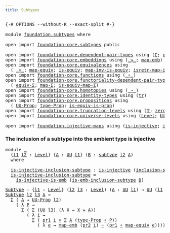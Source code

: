 ```yaml
---
title: Subtypes
---
```


<pre class="Agda"><a id="34" class="Symbol">{-#</a> <a id="38" class="Keyword">OPTIONS</a> <a id="46" class="Pragma">--without-K</a> <a id="58" class="Pragma">--exact-split</a> <a id="72" class="Symbol">#-}</a>

<a id="77" class="Keyword">module</a> <a id="84" href="foundation.subtypes.html" class="Module">foundation.subtypes</a> <a id="104" class="Keyword">where</a>

<a id="111" class="Keyword">open</a> <a id="116" class="Keyword">import</a> <a id="123" href="foundation-core.subtypes.html" class="Module">foundation-core.subtypes</a> <a id="148" class="Keyword">public</a>

<a id="156" class="Keyword">open</a> <a id="161" class="Keyword">import</a> <a id="168" href="foundation-core.dependent-pair-types.html" class="Module">foundation-core.dependent-pair-types</a> <a id="205" class="Keyword">using</a> <a id="211" class="Symbol">(</a><a id="212" href="foundation-core.dependent-pair-types.html#515" class="Record">Σ</a><a id="213" class="Symbol">;</a> <a id="215" href="foundation-core.dependent-pair-types.html#605" class="Field">pr1</a><a id="218" class="Symbol">;</a> <a id="220" href="foundation-core.dependent-pair-types.html#617" class="Field">pr2</a><a id="223" class="Symbol">)</a>
<a id="225" class="Keyword">open</a> <a id="230" class="Keyword">import</a> <a id="237" href="foundation-core.embeddings.html" class="Module">foundation-core.embeddings</a> <a id="264" class="Keyword">using</a> <a id="270" class="Symbol">(</a><a id="271" href="foundation-core.embeddings.html#1074" class="Function Operator">_↪_</a><a id="274" class="Symbol">;</a> <a id="276" href="foundation-core.embeddings.html#1217" class="Function">map-emb</a><a id="283" class="Symbol">)</a>
<a id="285" class="Keyword">open</a> <a id="290" class="Keyword">import</a> <a id="297" href="foundation-core.equivalences.html" class="Module">foundation-core.equivalences</a> <a id="326" class="Keyword">using</a>
  <a id="334" class="Symbol">(</a> <a id="336" href="foundation-core.equivalences.html#1621" class="Function Operator">_≃_</a><a id="339" class="Symbol">;</a> <a id="341" href="foundation-core.equivalences.html#1821" class="Function">map-equiv</a><a id="350" class="Symbol">;</a> <a id="352" href="foundation-core.equivalences.html#1556" class="Function">is-equiv</a><a id="360" class="Symbol">;</a> <a id="362" href="foundation-core.equivalences.html#4187" class="Function">map-inv-is-equiv</a><a id="378" class="Symbol">;</a> <a id="380" href="foundation-core.equivalences.html#4395" class="Function">isretr-map-inv-is-equiv</a><a id="403" class="Symbol">)</a>
<a id="405" class="Keyword">open</a> <a id="410" class="Keyword">import</a> <a id="417" href="foundation-core.functions.html" class="Module">foundation-core.functions</a> <a id="443" class="Keyword">using</a> <a id="449" class="Symbol">(</a><a id="450" href="foundation-core.functions.html#420" class="Function Operator">_∘_</a><a id="453" class="Symbol">)</a>
<a id="455" class="Keyword">open</a> <a id="460" class="Keyword">import</a> <a id="467" href="foundation-core.functoriality-dependent-pair-types.html" class="Module">foundation-core.functoriality-dependent-pair-types</a> <a id="518" class="Keyword">using</a>
  <a id="526" class="Symbol">(</a> <a id="528" href="foundation-core.functoriality-dependent-pair-types.html#10884" class="Function">equiv-Σ</a><a id="535" class="Symbol">;</a> <a id="537" href="foundation-core.functoriality-dependent-pair-types.html#2466" class="Function">map-Σ</a><a id="542" class="Symbol">;</a> <a id="544" href="foundation-core.functoriality-dependent-pair-types.html#10456" class="Function">is-equiv-map-Σ</a><a id="558" class="Symbol">)</a>
<a id="560" class="Keyword">open</a> <a id="565" class="Keyword">import</a> <a id="572" href="foundation-core.homotopies.html" class="Module">foundation-core.homotopies</a> <a id="599" class="Keyword">using</a> <a id="605" class="Symbol">(</a><a id="606" href="foundation-core.homotopies.html#1249" class="Function Operator">_~_</a><a id="609" class="Symbol">)</a>
<a id="611" class="Keyword">open</a> <a id="616" class="Keyword">import</a> <a id="623" href="foundation-core.identity-types.html" class="Module">foundation-core.identity-types</a> <a id="654" class="Keyword">using</a> <a id="660" class="Symbol">(</a><a id="661" href="foundation-core.identity-types.html#5702" class="Function">tr</a><a id="663" class="Symbol">)</a>
<a id="665" class="Keyword">open</a> <a id="670" class="Keyword">import</a> <a id="677" href="foundation-core.propositions.html" class="Module">foundation-core.propositions</a> <a id="706" class="Keyword">using</a>
  <a id="714" class="Symbol">(</a> <a id="716" href="foundation-core.propositions.html#1393" class="Function">UU-Prop</a><a id="723" class="Symbol">;</a> <a id="725" href="foundation-core.propositions.html#1495" class="Function">type-Prop</a><a id="734" class="Symbol">;</a> <a id="736" href="foundation-core.propositions.html#3693" class="Function">is-equiv-is-prop</a><a id="752" class="Symbol">)</a>
<a id="754" class="Keyword">open</a> <a id="759" class="Keyword">import</a> <a id="766" href="foundation-core.truncation-levels.html" class="Module">foundation-core.truncation-levels</a> <a id="800" class="Keyword">using</a> <a id="806" class="Symbol">(</a><a id="807" href="foundation-core.truncation-levels.html#395" class="Datatype">𝕋</a><a id="808" class="Symbol">;</a> <a id="810" href="foundation-core.truncation-levels.html#492" class="Function">zero-𝕋</a><a id="816" class="Symbol">)</a>
<a id="818" class="Keyword">open</a> <a id="823" class="Keyword">import</a> <a id="830" href="foundation-core.universe-levels.html" class="Module">foundation-core.universe-levels</a> <a id="862" class="Keyword">using</a> <a id="868" class="Symbol">(</a><a id="869" href="Agda.Primitive.html#597" class="Postulate">Level</a><a id="874" class="Symbol">;</a> <a id="876" href="foundation-core.universe-levels.html#235" class="Primitive">UU</a><a id="878" class="Symbol">;</a> <a id="880" href="Agda.Primitive.html#780" class="Primitive">lsuc</a><a id="884" class="Symbol">;</a> <a id="886" href="Agda.Primitive.html#810" class="Primitive Operator">_⊔_</a><a id="889" class="Symbol">)</a>

<a id="892" class="Keyword">open</a> <a id="897" class="Keyword">import</a> <a id="904" href="foundation.injective-maps.html" class="Module">foundation.injective-maps</a> <a id="930" class="Keyword">using</a> <a id="936" class="Symbol">(</a><a id="937" href="foundation.injective-maps.html#1453" class="Function">is-injective</a><a id="949" class="Symbol">;</a> <a id="951" href="foundation.injective-maps.html#3789" class="Function">is-injective-is-emb</a><a id="970" class="Symbol">)</a>
</pre>
### The inclusion of a subtype into the ambient type is injective

<pre class="Agda"><a id="1052" class="Keyword">module</a> <a id="1059" href="foundation.subtypes.html#1059" class="Module">_</a>
  <a id="1063" class="Symbol">{</a><a id="1064" href="foundation.subtypes.html#1064" class="Bound">l1</a> <a id="1067" href="foundation.subtypes.html#1067" class="Bound">l2</a> <a id="1070" class="Symbol">:</a> <a id="1072" href="Agda.Primitive.html#597" class="Postulate">Level</a><a id="1077" class="Symbol">}</a> <a id="1079" class="Symbol">{</a><a id="1080" href="foundation.subtypes.html#1080" class="Bound">A</a> <a id="1082" class="Symbol">:</a> <a id="1084" href="foundation-core.universe-levels.html#235" class="Primitive">UU</a> <a id="1087" href="foundation.subtypes.html#1064" class="Bound">l1</a><a id="1089" class="Symbol">}</a> <a id="1091" class="Symbol">(</a><a id="1092" href="foundation.subtypes.html#1092" class="Bound">B</a> <a id="1094" class="Symbol">:</a> <a id="1096" href="foundation-core.subtypes.html#2265" class="Function">subtype</a> <a id="1104" href="foundation.subtypes.html#1067" class="Bound">l2</a> <a id="1107" href="foundation.subtypes.html#1080" class="Bound">A</a><a id="1108" class="Symbol">)</a>
  <a id="1112" class="Keyword">where</a>
  
  <a id="1123" href="foundation.subtypes.html#1123" class="Function">is-injective-inclusion-subtype</a> <a id="1154" class="Symbol">:</a> <a id="1156" href="foundation.injective-maps.html#1453" class="Function">is-injective</a> <a id="1169" class="Symbol">(</a><a id="1170" href="foundation-core.subtypes.html#2675" class="Function">inclusion-subtype</a> <a id="1188" href="foundation.subtypes.html#1092" class="Bound">B</a><a id="1189" class="Symbol">)</a>
  <a id="1193" href="foundation.subtypes.html#1123" class="Function">is-injective-inclusion-subtype</a> <a id="1224" class="Symbol">=</a>
    <a id="1230" href="foundation.injective-maps.html#3789" class="Function">is-injective-is-emb</a> <a id="1250" class="Symbol">(</a><a id="1251" href="foundation-core.subtypes.html#3755" class="Function">is-emb-inclusion-subtype</a> <a id="1276" href="foundation.subtypes.html#1092" class="Bound">B</a><a id="1277" class="Symbol">)</a>
</pre>
<pre class="Agda"><a id="Subtype"></a><a id="1292" href="foundation.subtypes.html#1292" class="Function">Subtype</a> <a id="1300" class="Symbol">:</a> <a id="1302" class="Symbol">{</a><a id="1303" href="foundation.subtypes.html#1303" class="Bound">l1</a> <a id="1306" class="Symbol">:</a> <a id="1308" href="Agda.Primitive.html#597" class="Postulate">Level</a><a id="1313" class="Symbol">}</a> <a id="1315" class="Symbol">(</a><a id="1316" href="foundation.subtypes.html#1316" class="Bound">l2</a> <a id="1319" href="foundation.subtypes.html#1319" class="Bound">l3</a> <a id="1322" class="Symbol">:</a> <a id="1324" href="Agda.Primitive.html#597" class="Postulate">Level</a><a id="1329" class="Symbol">)</a> <a id="1331" class="Symbol">(</a><a id="1332" href="foundation.subtypes.html#1332" class="Bound">A</a> <a id="1334" class="Symbol">:</a> <a id="1336" href="foundation-core.universe-levels.html#235" class="Primitive">UU</a> <a id="1339" href="foundation.subtypes.html#1303" class="Bound">l1</a><a id="1341" class="Symbol">)</a> <a id="1343" class="Symbol">→</a> <a id="1345" href="foundation-core.universe-levels.html#235" class="Primitive">UU</a> <a id="1348" class="Symbol">(</a><a id="1349" href="foundation.subtypes.html#1303" class="Bound">l1</a> <a id="1352" href="Agda.Primitive.html#810" class="Primitive Operator">⊔</a> <a id="1354" href="Agda.Primitive.html#780" class="Primitive">lsuc</a> <a id="1359" href="foundation.subtypes.html#1316" class="Bound">l2</a> <a id="1362" href="Agda.Primitive.html#810" class="Primitive Operator">⊔</a> <a id="1364" href="Agda.Primitive.html#780" class="Primitive">lsuc</a> <a id="1369" href="foundation.subtypes.html#1319" class="Bound">l3</a><a id="1371" class="Symbol">)</a>
<a id="1373" href="foundation.subtypes.html#1292" class="Function">Subtype</a> <a id="1381" href="foundation.subtypes.html#1381" class="Bound">l2</a> <a id="1384" href="foundation.subtypes.html#1384" class="Bound">l3</a> <a id="1387" href="foundation.subtypes.html#1387" class="Bound">A</a> <a id="1389" class="Symbol">=</a>
  <a id="1393" href="foundation-core.dependent-pair-types.html#515" class="Record">Σ</a> <a id="1395" class="Symbol">(</a> <a id="1397" href="foundation.subtypes.html#1387" class="Bound">A</a> <a id="1399" class="Symbol">→</a> <a id="1401" href="foundation-core.propositions.html#1393" class="Function">UU-Prop</a> <a id="1409" href="foundation.subtypes.html#1381" class="Bound">l2</a><a id="1411" class="Symbol">)</a>
    <a id="1417" class="Symbol">(</a> <a id="1419" class="Symbol">λ</a> <a id="1421" href="foundation.subtypes.html#1421" class="Bound">P</a> <a id="1423" class="Symbol">→</a>
      <a id="1431" href="foundation-core.dependent-pair-types.html#515" class="Record">Σ</a> <a id="1433" class="Symbol">(</a> <a id="1435" href="foundation-core.dependent-pair-types.html#515" class="Record">Σ</a> <a id="1437" class="Symbol">(</a><a id="1438" href="foundation-core.universe-levels.html#235" class="Primitive">UU</a> <a id="1441" href="foundation.subtypes.html#1384" class="Bound">l3</a><a id="1443" class="Symbol">)</a> <a id="1445" class="Symbol">(λ</a> <a id="1448" href="foundation.subtypes.html#1448" class="Bound">X</a> <a id="1450" class="Symbol">→</a> <a id="1452" href="foundation.subtypes.html#1448" class="Bound">X</a> <a id="1454" href="foundation-core.embeddings.html#1074" class="Function Operator">↪</a> <a id="1456" href="foundation.subtypes.html#1387" class="Bound">A</a><a id="1457" class="Symbol">))</a>
        <a id="1468" class="Symbol">(</a> <a id="1470" class="Symbol">λ</a> <a id="1472" href="foundation.subtypes.html#1472" class="Bound">i</a> <a id="1474" class="Symbol">→</a>
          <a id="1486" href="foundation-core.dependent-pair-types.html#515" class="Record">Σ</a> <a id="1488" class="Symbol">(</a> <a id="1490" href="foundation-core.dependent-pair-types.html#605" class="Field">pr1</a> <a id="1494" href="foundation.subtypes.html#1472" class="Bound">i</a> <a id="1496" href="foundation-core.equivalences.html#1621" class="Function Operator">≃</a> <a id="1498" href="foundation-core.dependent-pair-types.html#515" class="Record">Σ</a> <a id="1500" href="foundation.subtypes.html#1387" class="Bound">A</a> <a id="1502" class="Symbol">(</a><a id="1503" href="foundation-core.propositions.html#1495" class="Function">type-Prop</a> <a id="1513" href="foundation-core.functions.html#420" class="Function Operator">∘</a> <a id="1515" href="foundation.subtypes.html#1421" class="Bound">P</a><a id="1516" class="Symbol">))</a>
            <a id="1531" class="Symbol">(</a> <a id="1533" class="Symbol">λ</a> <a id="1535" href="foundation.subtypes.html#1535" class="Bound">e</a> <a id="1537" class="Symbol">→</a> <a id="1539" href="foundation-core.embeddings.html#1217" class="Function">map-emb</a> <a id="1547" class="Symbol">(</a><a id="1548" href="foundation-core.dependent-pair-types.html#617" class="Field">pr2</a> <a id="1552" href="foundation.subtypes.html#1472" class="Bound">i</a><a id="1553" class="Symbol">)</a> <a id="1555" href="foundation-core.homotopies.html#1249" class="Function Operator">~</a> <a id="1557" class="Symbol">(</a><a id="1558" href="foundation-core.dependent-pair-types.html#605" class="Field">pr1</a> <a id="1562" href="foundation-core.functions.html#420" class="Function Operator">∘</a> <a id="1564" href="foundation-core.equivalences.html#1821" class="Function">map-equiv</a> <a id="1574" href="foundation.subtypes.html#1535" class="Bound">e</a><a id="1575" class="Symbol">))))</a>
</pre>
